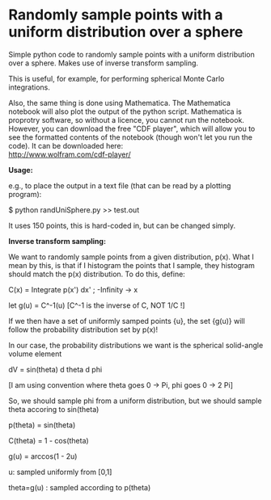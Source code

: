 # Randomly sample points with a uniform distribution over a sphere


Simple python code to randomly sample points with a uniform distribution over a sphere.
Makes use of inverse transform sampling.

This is useful, for example, for performing spherical Monte Carlo integrations.

Also, the same thing is done using Mathematica.
The Mathematica notebook will also plot the output of the python script.
Mathematica is proprotry software, so without a licence, you cannot run the notebook.
However, you can download the free "CDF player", which will allow you to see the formatted contents of the notebook (though won't let you run the code). It can be downloaded here:  
http://www.wolfram.com/cdf-player/  



**Usage:**

e.g., to place the output in a text file (that can be read by a plotting program):

$ python randUniSphere.py >> test.out

It uses 150 points, this is hard-coded in, but can be changed simply.  



**Inverse transform sampling:**

We want to randomly sample points from a given distribution, p(x).
What I mean by this, is that if I histogram the points that I sample, they histogram should match the p(x) distribution.
To do this, define:

C(x) = Integrate p(x') dx' ; -Infinity -> x

let g(u) = C^-1(u)    [C^-1 is the inverse of C, NOT 1/C !]  


If we then have a set of uniformly samped points {u},
the set {g(u)} will follow the probability distribution set by p(x)!  


In our case, the probability distributions we want is the spherical solid-angle volume element

dV = sin(theta) d theta  d phi

[I am using convention where theta goes 0 -> Pi, phi goes 0 -> 2 Pi]

So, we should sample phi from a uniform distribution, but we should sample theta accoring to sin(theta)

p(theta) = sin(theta)

C(theta) = 1 - cos(theta)

g(u) = arccos(1 - 2u)

u: sampled uniformly from [0,1]

theta=g(u) : sampled according to p(theta)

